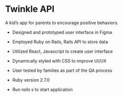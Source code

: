# Twinkle API

A kid’s app for parents to encourage positive behaviors.

* Designed and prototyped user interface in Figma
* Employed Ruby on Rails, Rails API to store data
* Utilized React, Javascript to create user interface
* Dynamically styled with CSS to improve UI/UX
* User tested by families as part of the QA process

* Ruby version 2.7.0
* Run *rails s* to start application


